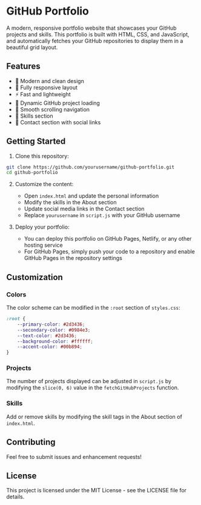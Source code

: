 # GitHub Portfolio

A modern, responsive portfolio website that showcases your GitHub projects and skills. This portfolio is built with HTML, CSS, and JavaScript, and automatically fetches your GitHub repositories to display them in a beautiful grid layout.

## Features

- 🎨 Modern and clean design
- 📱 Fully responsive layout
- ⚡ Fast and lightweight
- 🔄 Dynamic GitHub project loading
- 🎯 Smooth scrolling navigation
- 💼 Skills section
- 📧 Contact section with social links

## Getting Started

1. Clone this repository:
```bash
git clone https://github.com/yourusername/github-portfolio.git
cd github-portfolio
```

2. Customize the content:
   - Open `index.html` and update the personal information
   - Modify the skills in the About section
   - Update social media links in the Contact section
   - Replace `yourusername` in `script.js` with your GitHub username

3. Deploy your portfolio:
   - You can deploy this portfolio on GitHub Pages, Netlify, or any other hosting service
   - For GitHub Pages, simply push your code to a repository and enable GitHub Pages in the repository settings

## Customization

### Colors
The color scheme can be modified in the `:root` section of `styles.css`:
```css
:root {
    --primary-color: #2d3436;
    --secondary-color: #0984e3;
    --text-color: #2d3436;
    --background-color: #ffffff;
    --accent-color: #00b894;
}
```

### Projects
The number of projects displayed can be adjusted in `script.js` by modifying the `slice(0, 6)` value in the `fetchGitHubProjects` function.

### Skills
Add or remove skills by modifying the skill tags in the About section of `index.html`.

## Contributing

Feel free to submit issues and enhancement requests!

## License

This project is licensed under the MIT License - see the LICENSE file for details. 
